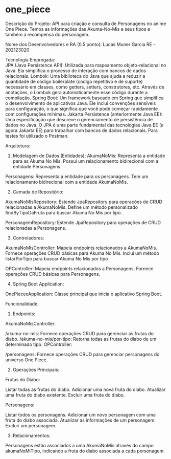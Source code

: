 # one_piece

Descrição do Projeto: API para criação e consulta de Personagens no anime One Piece. Temos as informações das Akuma-No-Mis e seus tipos e também a recompensa do personagem.

Nome dos Desenvolvedores e RA (0.5 ponto): Lucas Muner Garcia RE - 202123020

Tecnologia Empregada:  
JPA (Java Persistence API): Utilizada para mapeamento objeto-relacional no Java. Ela simplifica o processo de interação com bancos de dados relacionais.
Lombok: Uma biblioteca do Java que ajuda a reduzir a quantidade de código boilerplate (código repetitivo e de suporte) necessário em classes, como getters, setters, construtores, etc. Através de anotações, o Lombok gera automaticamente esse código durante a compilação.
Spring Boot: Um framework baseado em Spring que simplifica o desenvolvimento de aplicativos Java. Ele inclui convenções sensíveis para configuração, o que significa que você pode começar rapidamente com configurações mínimas.
Jakarta Persistence (anteriormente Java EE): Uma especificação que descreve o gerenciamento de persistência de dados no Java. O JPA é uma parte fundamental das tecnologias Java EE (e agora Jakarta EE) para trabalhar com bancos de dados relacionais.
Para testes foi utilizado o Postman.

Arquitetura: 

1. Modelagem de Dados (Entidades):
AkumaNoMis:
Representa a entidade para as Akuma No Mis.
Possui um relacionamento bidirecional com a entidade Personagens.

Personagens:
Representa a entidade para os personagens.
Tem um relacionamento bidirecional com a entidade AkumaNoMis.

2. Camada de Repositório:

   
AkumaNoMisRepository:
Estende JpaRepository para operações de CRUD relacionadas a AkumaNoMis.
Define um método personalizado findByTipoDaFruta para buscar Akuma No Mis por tipo.

PersonagemRepository:
Estende JpaRepository para operações de CRUD relacionadas a Personagens.


3. Controladores:

AkumaNoMisController:
Mapeia endpoints relacionados a AkumaNoMis.
Fornece operações CRUD básicas para Akuma No Mis.
Inclui um método listarPorTipo para buscar Akuma No Mis por tipo

OPController:
Mapeia endpoints relacionados a Personagens.
Fornece operações CRUD básicas para Personagens.

4. Spring Boot Application:

OnePieceeApplication:
Classe principal que inicia o aplicativo Spring Boot.


Funcionalidade: 

1. Endpoints:

AkumaNoMisController:

/akuma-no-mis: Fornece operações CRUD para gerenciar as frutas do diabo.
/akuma-no-mis/por-tipo: Retorna todas as frutas do diabo de um determinado tipo.
OPController:

/personagens: Fornece operações CRUD para gerenciar personagens do universo One Piece.

2. Operações Principais:

Frutas do Diabo:

Listar todas as frutas do diabo.
Adicionar uma nova fruta do diabo.
Atualizar uma fruta do diabo existente.
Excluir uma fruta do diabo.

Personagens:

Listar todos os personagens.
Adicionar um novo personagem com uma fruta do diabo associada.
Atualizar as informações de um personagem.
Excluir um personagem.

3. Relacionamentos:

Personagens estão associados a uma AkumaNoMis através do campo akumaNoMiTipo, indicando a fruta do diabo associada a cada personagem.



